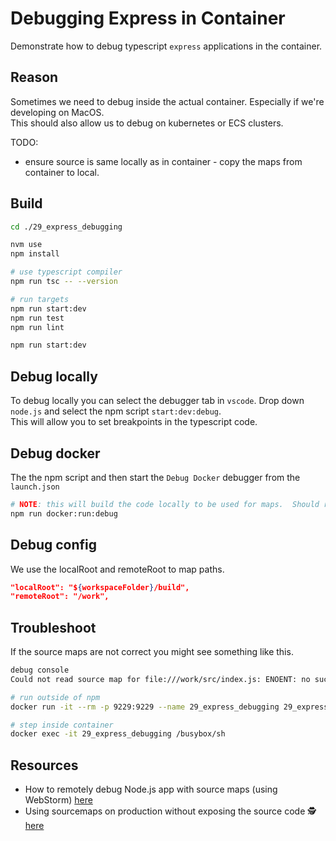 # Debugging Express in Container

Demonstrate how to debug typescript `express` applications in the container.  

## Reason

Sometimes we need to debug inside the actual container.  Especially if we're developing on MacOS.  
This should also allow us to debug on kubernetes or ECS clusters.  

TODO:

* ensure source is same locally as in container - copy the maps from container to local.

## Build

```sh
cd ./29_express_debugging

nvm use
npm install

# use typescript compiler
npm run tsc -- --version  

# run targets
npm run start:dev
npm run test
npm run lint

npm run start:dev
```

## Debug locally

To debug locally you can select the debugger tab in `vscode`.  Drop down `node.js` and select the npm script `start:dev:debug`.  
This will allow you to set breakpoints in the typescript code.  

## Debug docker

The the npm script and then start the `Debug Docker` debugger from the `launch.json`

```sh
# NOTE: this will build the code locally to be used for maps.  Should really copy this from intermediate container.  
npm run docker:run:debug 
```

## Debug config

We use the localRoot and remoteRoot to map paths.  

```json
"localRoot": "${workspaceFolder}/build",
"remoteRoot": "/work",
```

## Troubleshoot

If the source maps are not correct you might see something like this.  

```txt
debug console
Could not read source map for file:///work/src/index.js: ENOENT: no such file or directory, open '"git root"/28_debugging/src/index.js.map'
```

```sh
# run outside of npm
docker run -it --rm -p 9229:9229 --name 29_express_debugging 29_express_debugging --inspect-brk=0.0.0.0:9229 /work/src/index.js

# step inside container
docker exec -it 29_express_debugging /busybox/sh
```

## Resources  

* How to remotely debug Node.js app with source maps (using WebStorm) [here](https://stackoverflow.com/questions/36463501/how-to-remotely-debug-node-js-app-with-source-maps-using-webstorm)
* Using sourcemaps on production without exposing the source code 🕵️‍ [here](https://itnext.io/using-sourcemaps-on-production-without-revealing-the-source-code-%EF%B8%8F-d41e78e20c89)

